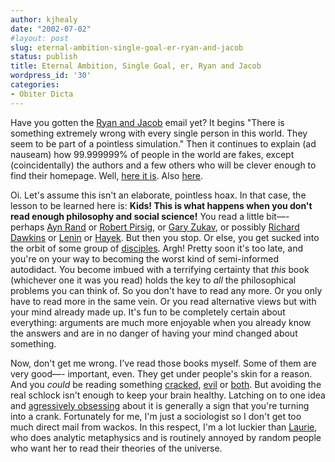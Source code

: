 ```yaml
---
author: kjhealy
date: "2002-07-02"
#layout: post
slug: eternal-ambition-single-goal-er-ryan-and-jacob
status: publish
title: Eternal Ambition, Single Goal, er, Ryan and Jacob
wordpress_id: '30'
categories:
- Obiter Dicta
---
```


Have you gotten the [Ryan and Jacob](http://www.amphiskios.net/archives/R_and_J.txt) email yet? It begins "There is something extremely wrong with every single person in this world. They seem to be part of a pointless simulation." Then it continues to explain (ad nauseam) how 99.999999% of people in the world are fakes, except (coincidentally) the authors and a few others who will be clever enough to find their homepage. Well, [here it is](http://www.eternalambition.com/). Also [here](http://www.singlegoal.com/).

Oi. Let's assume this isn't an elaborate, pointless hoax. In that case, the lesson to be learned here is: **Kids! This is what happens when you don't read enough philosophy and social science!** You read a little bit—- perhaps [Ayn Rand](http://www.amazon.com/exec/obidos/ASIN/0451191145) or [Robert Pirsig](http://www.amazon.com/exec/obidos/ASIN/0553277472), or [Gary Zukav](http://www.amazon.com/exec/obidos/ASIN/055326382X), or possibly [Richard Dawkins](http://www.amazon.com/exec/obidos/ASIN/0393315703) or [Lenin](http://www.amazon.com/exec/obidos/ASIN/0486253333) or [Hayek](http://www.amazon.com/exec/obidos/ASIN/0226320618). But then you stop. Or else, you get sucked into the orbit of some group of [disciples](http://www.objectivism.net/). Argh! Pretty soon it's too late, and you're on your way to becoming the worst kind of semi-informed autodidact. You become imbued with a terrifying certainty that *this* book (whichever one it was you read) holds the key to *all* the philosophical problems you can think of. So you don't have to read any more. Or you only have to read more in the same vein. Or you read alternative views but with your mind already made up. It's fun to be completely certain about everything: arguments are much more enjoyable when you already know the answers and are in no danger of having your mind changed about something.

Now, don't get me wrong. I've read those books myself. Some of them are very good—- important, even. They get under people's skin for a reason. And you *could* be reading something [cracked](http://www.amazon.com/exec/obidos/ASIN/0953881016), [evil](http://www.amazon.com/exec/obidos/ASIN/0395925037) or [both](http://www.scientology.org). But avoiding the real schlock isn't enough to keep your brain healthy. Latching on to one idea and [agressively obsessing](http://www.eternalambition.com/) about it is generally a sign that you're turning into a crank. Fortunately for me, I'm just a sociologist so I don't get too much direct mail from wackos. In this respect, I'm a lot luckier than [Laurie](http://www.u.arizona.edu/~lapaul), who does analytic metaphysics and is routinely annoyed by random people who want her to read their theories of the universe.

